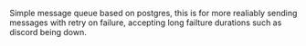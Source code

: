 Simple message queue based on postgres, this is for more realiably sending messages with retry on failure, accepting long failture durations such as discord being down.
